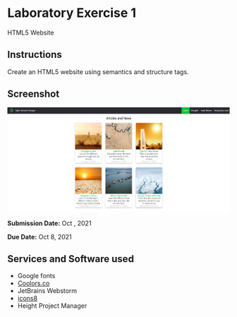 # Laboratory Exercise 1

HTML5 Website 

## Instructions

Create an HTML5 website using semantics and structure tags.

## Screenshot

![Screenshot](assets/screenshots/img.png)

**Submission Date:** Oct , 2021

**Due Date:** Oct 8, 2021

## Services and Software used

- Google fonts
- [Coolors.co][1]
- JetBrains Webstorm
- [icons8][2]
- Height Project Manager

[1]: (https://coolors.co)

[2]: (https://icons8.com)
